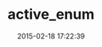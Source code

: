 ---
layout: post
title:  "active_enum"
repo:   "adzap/active_enum"
date:   2015-02-18 17:22:39
gemurl: http://github.com/adzap/active_enum
---